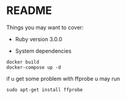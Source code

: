 # README



Things you may want to cover:

* Ruby version 3.0.0 

* System dependencies
 ```
 docker build
 docker-compose up -d
 ```
 if u get some problem with ffprobe u may run
```
sudo apt-get install ffprobe
 ```
